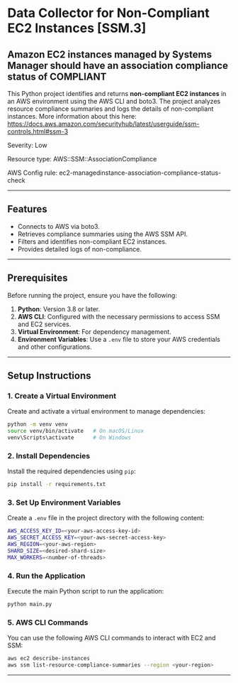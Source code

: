 
# Data Collector for Non-Compliant EC2 Instances [SSM.3]
## Amazon EC2 instances managed by Systems Manager should have an association compliance status of COMPLIANT
This Python project identifies and returns **non-compliant EC2 instances** in an AWS environment using the AWS CLI and boto3. The project analyzes resource compliance summaries and logs the details of non-compliant instances.
More information about this here:
https://docs.aws.amazon.com/securityhub/latest/userguide/ssm-controls.html#ssm-3

Severity: Low

Resource type: AWS::SSM::AssociationCompliance

AWS Config rule: ec2-managedinstance-association-compliance-status-check

---

## Features

- Connects to AWS via boto3.
- Retrieves compliance summaries using the AWS SSM API.
- Filters and identifies non-compliant EC2 instances.
- Provides detailed logs of non-compliance.

---

## Prerequisites

Before running the project, ensure you have the following:

1. **Python**: Version 3.8 or later.
2. **AWS CLI**: Configured with the necessary permissions to access SSM and EC2 services.
3. **Virtual Environment**: For dependency management.
4. **Environment Variables**: Use a `.env` file to store your AWS credentials and other configurations.

---

## Setup Instructions

### 1. Create a Virtual Environment

Create and activate a virtual environment to manage dependencies:

```bash
python -m venv venv
source venv/bin/activate   # On macOS/Linux
venv\Scripts\activate      # On Windows
```

### 2. Install Dependencies

Install the required dependencies using `pip`:

```bash
pip install -r requirements.txt
```

### 3. Set Up Environment Variables

Create a `.env` file in the project directory with the following content:

```bash
AWS_ACCESS_KEY_ID=<your-aws-access-key-id>
AWS_SECRET_ACCESS_KEY=<your-aws-secret-access-key>
AWS_REGION=<your-aws-region>
SHARD_SIZE=<desired-shard-size>
MAX_WORKERS=<number-of-threads>
```

### 4. Run the Application

Execute the main Python script to run the application:

```bash
python main.py
```

### 5. AWS CLI Commands

You can use the following AWS CLI commands to interact with EC2 and SSM:

```bash
aws ec2 describe-instances 
aws ssm list-resource-compliance-summaries --region <your-region>
```

---

